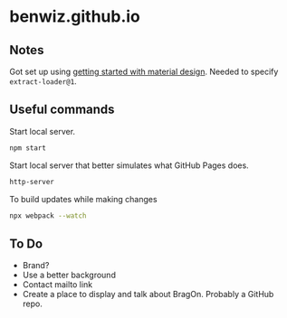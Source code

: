 # benwiz.github.io

## Notes

Got set up using [getting started with material design](https://material.io/components/web/docs/getting-started/). Needed to specify `extract-loader@1`.

## Useful commands

Start local server.

```bash
npm start
```

Start local server that better simulates what GitHub Pages does.

```bash
http-server
```

To build updates while making changes

```bash
npx webpack --watch
```

## To Do

- Brand?
- Use a better background
- Contact mailto link
- Create a place to display and talk about BragOn. Probably a GitHub repo.
